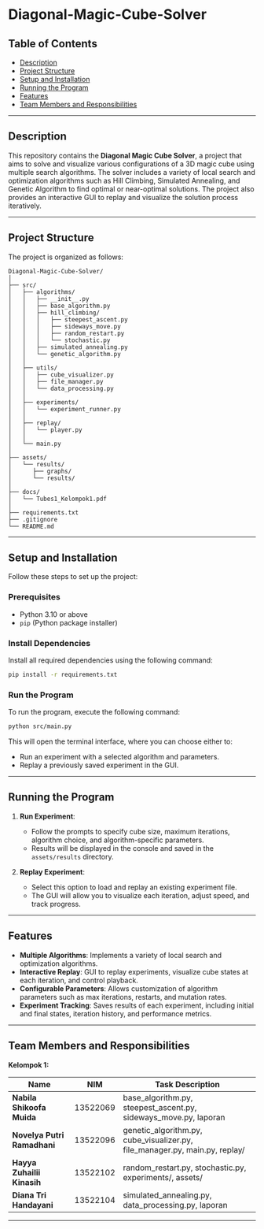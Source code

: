# Diagonal-Magic-Cube-Solver

## Table of Contents

- [Description](#description)
- [Project Structure](#project-structure)
- [Setup and Installation](#setup-and-installation)
- [Running the Program](#running-the-program)
- [Features](#features)
- [Team Members and Responsibilities](#team-members-and-responsibilities)

---

## Description

This repository contains the **Diagonal Magic Cube Solver**, a project that aims to solve and visualize various configurations of a 3D magic cube using multiple search algorithms. The solver includes a variety of local search and optimization algorithms such as Hill Climbing, Simulated Annealing, and Genetic Algorithm to find optimal or near-optimal solutions. The project also provides an interactive GUI to replay and visualize the solution process iteratively.

---

## Project Structure

The project is organized as follows:
```
Diagonal-Magic-Cube-Solver/
│
├── src/
│   ├── algorithms/
│   │   ├── __init__.py
│   │   ├── base_algorithm.py
│   │   ├── hill_climbing/
│   │   │   ├── steepest_ascent.py
│   │   │   ├── sideways_move.py
│   │   │   ├── random_restart.py
│   │   │   └── stochastic.py
│   │   ├── simulated_annealing.py
│   │   └── genetic_algorithm.py
│   │
│   ├── utils/
│   │   ├── cube_visualizer.py
│   │   ├── file_manager.py
│   │   └── data_processing.py
│   │
│   ├── experiments/
│   │   └── experiment_runner.py
│   │
│   ├── replay/
│   │   └── player.py
│   │
│   └── main.py
│
├── assets/
│   └── results/
│      ├── graphs/
│      └── results/
│
├── docs/
│   └── Tubes1_Kelompok1.pdf
│
├── requirements.txt
├── .gitignore
└── README.md
```

---

## Setup and Installation

Follow these steps to set up the project:

### Prerequisites
- Python 3.10 or above
- `pip` (Python package installer)

### Install Dependencies
Install all required dependencies using the following command:
```bash
pip install -r requirements.txt
```

### Run the Program
To run the program, execute the following command:
```bash
python src/main.py
```

This will open the terminal interface, where you can choose either to:
- Run an experiment with a selected algorithm and parameters.
- Replay a previously saved experiment in the GUI.

---

## Running the Program

1. **Run Experiment**: 
   - Follow the prompts to specify cube size, maximum iterations, algorithm choice, and algorithm-specific parameters.
   - Results will be displayed in the console and saved in the `assets/results` directory.

2. **Replay Experiment**:
   - Select this option to load and replay an existing experiment file.
   - The GUI will allow you to visualize each iteration, adjust speed, and track progress.

---

## Features

- **Multiple Algorithms**: Implements a variety of local search and optimization algorithms.
- **Interactive Replay**: GUI to replay experiments, visualize cube states at each iteration, and control playback.
- **Configurable Parameters**: Allows customization of algorithm parameters such as max iterations, restarts, and mutation rates.
- **Experiment Tracking**: Saves results of each experiment, including initial and final states, iteration history, and performance metrics.

---

## Team Members and Responsibilities

**Kelompok 1:**

| Name              | NIM          | Task Description                                                                                                                                             |
|-------------------|--------------|---------------------------------------------------------------------------------------------------------------------------------------------------------------|
| **Nabila Shikoofa Muida**    | 13522069      | base_algorithm.py, steepest_ascent.py, sideways_move.py, laporan                                                                                    |
| **Novelya Putri Ramadhani**    | 13522096      | genetic_algorithm.py, cube_visualizer.py, file_manager.py, main.py, replay/
| **Hayya Zuhailii Kinasih**    | 13522102      | random_restart.py, stochastic.py, experiments/, assets/
| **Diana Tri Handayani**    | 13522104      | simulated_annealing.py, data_processing.py, laporan

---